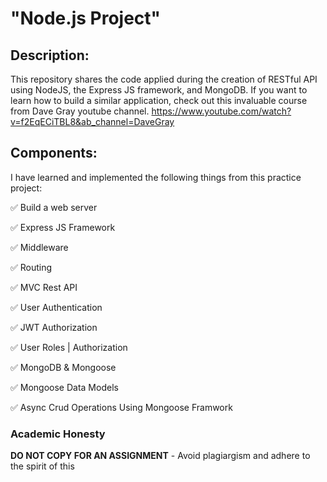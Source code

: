 # "Node.js Project"

## Description:

This repository shares the code applied during the creation of RESTful API using NodeJS, the Express JS framework, and MongoDB.
If you want to learn how to build a similar application, check out this invaluable course from Dave Gray youtube channel.
https://www.youtube.com/watch?v=f2EqECiTBL8&ab_channel=DaveGray

## Components:


I have learned and implemented the following things from this practice project:


✅ Build a web server

✅ Express JS Framework

✅ Middleware

✅ Routing

✅ MVC Rest API

✅ User Authentication

✅ JWT Authorization

✅ User Roles | Authorization

✅ MongoDB & Mongoose

✅ Mongoose Data Models

✅ Async Crud Operations Using Mongoose Framwork

### Academic Honesty
**DO NOT COPY FOR AN ASSIGNMENT** - Avoid plagiargism and adhere to the spirit of this 
